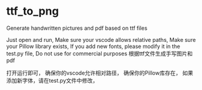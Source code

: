 # ttf_to_png
Generate handwritten pictures and pdf based on ttf files

Just open and run,
Make sure your vscode allows relative paths,
Make sure your Pillow library exists,
If you add new fonts, please modify it in the test.py file,
Do not use for commercial purposes
根据ttf文件生成手写图片和pdf

打开运行即可，
确保你的vscode允许相对路径，
确保你的Pillow库存在，
如果添加新字体，请在test.py文件中修改，

